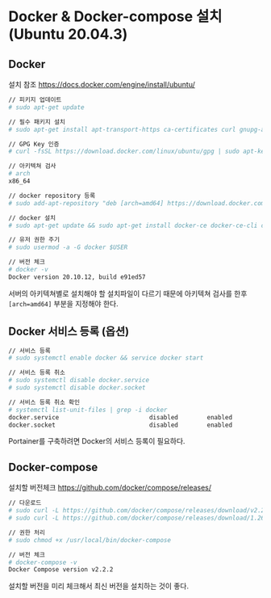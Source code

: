 # Docker & Docker-compose 설치 (Ubuntu 20.04.3)

## Docker
설치 참조 https://docs.docker.com/engine/install/ubuntu/

```bash
// 피키지 업데이트
# sudo apt-get update

// 필수 패키지 설치
# sudo apt-get install apt-transport-https ca-certificates curl gnupg-agent software-properties-common

// GPG Key 인증
# curl -fsSL https://download.docker.com/linux/ubuntu/gpg | sudo apt-key add -

// 아키텍쳐 검사
# arch
x86_64

// docker repository 등록
# sudo add-apt-repository "deb [arch=amd64] https://download.docker.com/linux/ubuntu $(lsb_release -cs) stable"

// docker 설치
# sudo apt-get update && sudo apt-get install docker-ce docker-ce-cli containerd.io

// 유저 권한 주기
# sudo usermod -a -G docker $USER

// 버전 체크
# docker -v
Docker version 20.10.12, build e91ed57
```
서버의 아키텍쳐별로 설치해야 할 설치파일이 다르기 때문에 아키텍쳐 검사를 한후 `[arch=amd64]` 부분을 지정해야 한다.

## Docker 서비스 등록 (옵션)
```bash
// 서비스 등록
# sudo systemctl enable docker && service docker start

// 서비스 등록 취소
# sudo systemctl disable docker.service
# sudo systemctl disable docker.socket

// 서비스 등록 취소 확인
# systemctl list-unit-files | grep -i docker
docker.service                         disabled        enabled      
docker.socket                          disabled        enabled  
```
Portainer를 구축하려면 Docker의 서비스 등록이 필요하다.

## Docker-compose
설치할 버전체크 https://github.com/docker/compose/releases/

```bash
// 다운로드
# sudo curl -L https://github.com/docker/compose/releases/download/v2.2.2/docker-compose-`uname -s`-`uname -m` -o /usr/local/bin/docker-compose
# sudo curl -L https://github.com/docker/compose/releases/download/1.26.0/docker-compose-`uname -s`-`uname -m` -o /usr/local/bin/docker-compose

// 권한 처리
# sudo chmod +x /usr/local/bin/docker-compose

// 버전 체크
# docker-compose -v
Docker Compose version v2.2.2
```
설치할 버전을 미리 체크해서 최신 버전을 설치하는 것이 좋다.